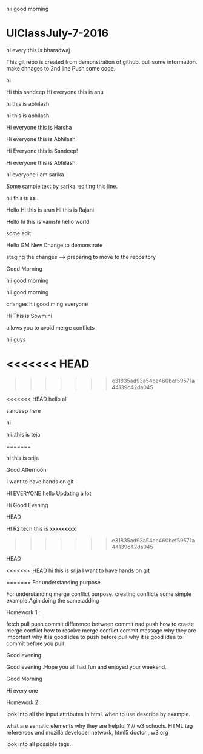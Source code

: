 

hii good morning


# UIClassJuly-7-2016


hi every this is bharadwaj

This git repo is created from demonstration of github. pull some information. make chnages to 2nd line
Push some code.


hi

Hi this sandeep
Hi everyone this is anu

hi this is abhilash


hi this is abhilash


Hi everyone this is Harsha


Hi everyone this is Abhilash


Hi Everyone this is Sandeep!

Hi everyone this is Abhilash


hi everyone i am sarika

Some sample text by sarika. editing this line.

hii this is sai


Hello
Hi this is arun
Hi this is Rajani

Hello 
hi this is vamshi
hello world




some edit

Hello GM
New Change to demonstrate


staging the changes --> preparing to move to the repository


Good Morning    

hii good morning


hii good morning

changes
hii good ming everyone

Hi This is Sowmini


allows you to avoid merge conflicts 

hii guys

<<<<<<< HEAD
=======

>>>>>>> e31835ad93a54ce460bef59571a44139c42da045

 

<<<<<<< HEAD
hello all

 
sandeep here

hi

hii..this is teja


=======

hi this is srija

Good Afternoon

I want to have hands on git

HI EVERYONE
hello 
Updating a lot


Hi Good Evening 

 HEAD

HI R2 tech this is xxxxxxxxx


>>>>>>> e31835ad93a54ce460bef59571a44139c42da045

HEAD

<<<<<<< HEAD
hi this is srija
I want to have hands on git

=======
For understanding purpose.

For understanding merge conflict purpose. creating conflicts some simple example.Agin doing the same.adding


Homework 1 :

fetch
pull
push 
commit 
difference between commit nad push 
how to craete merge conflict
how to resolve merge conflict
commit message why they are important
why it is good idea to push before pull
why  it is good idea to commit before you pull


Good evening.


Good evening .Hope you all had fun and enjoyed your weekend.

Good Morning 

Hi every one



Homework 2:

 look into all the input attributes in html. when to use describe by example.

 what are sematic elements why they are helpful ? // w3  schools. HTML tag references and mozilla developer network, html5 doctor , w3.org

 look into all possible tags.


